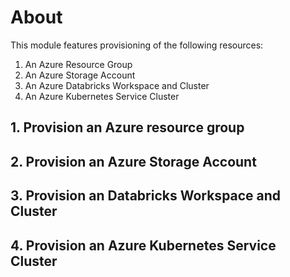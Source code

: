 # About

This module features provisioning of the following resources:
1. An Azure Resource Group
2. An Azure Storage Account
3. An Azure Databricks Workspace and Cluster
4. An Azure Kubernetes Service Cluster

## 1. Provision an Azure resource group


## 2. Provision an Azure Storage Account


## 3. Provision an Databricks Workspace and Cluster


## 4. Provision an Azure Kubernetes Service Cluster
